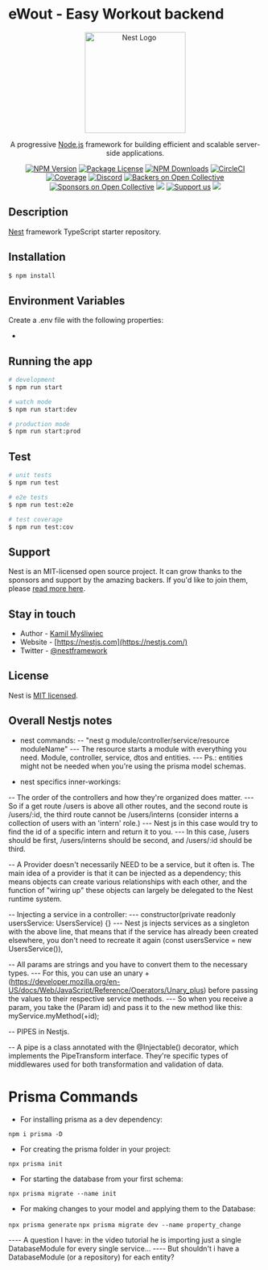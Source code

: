 # eWout - Easy Workout backend

<p align="center">
  <a href="http://nestjs.com/" target="blank"><img src="https://nestjs.com/img/logo-small.svg" width="200" alt="Nest Logo" /></a>
</p>

[circleci-image]: https://img.shields.io/circleci/build/github/nestjs/nest/master?token=abc123def456
[circleci-url]: https://circleci.com/gh/nestjs/nest

  <p align="center">A progressive <a href="http://nodejs.org" target="_blank">Node.js</a> framework for building efficient and scalable server-side applications.</p>
    <p align="center">
<a href="https://www.npmjs.com/~nestjscore" target="_blank"><img src="https://img.shields.io/npm/v/@nestjs/core.svg" alt="NPM Version" /></a>
<a href="https://www.npmjs.com/~nestjscore" target="_blank"><img src="https://img.shields.io/npm/l/@nestjs/core.svg" alt="Package License" /></a>
<a href="https://www.npmjs.com/~nestjscore" target="_blank"><img src="https://img.shields.io/npm/dm/@nestjs/common.svg" alt="NPM Downloads" /></a>
<a href="https://circleci.com/gh/nestjs/nest" target="_blank"><img src="https://img.shields.io/circleci/build/github/nestjs/nest/master" alt="CircleCI" /></a>
<a href="https://coveralls.io/github/nestjs/nest?branch=master" target="_blank"><img src="https://coveralls.io/repos/github/nestjs/nest/badge.svg?branch=master#9" alt="Coverage" /></a>
<a href="https://discord.gg/G7Qnnhy" target="_blank"><img src="https://img.shields.io/badge/discord-online-brightgreen.svg" alt="Discord"/></a>
<a href="https://opencollective.com/nest#backer" target="_blank"><img src="https://opencollective.com/nest/backers/badge.svg" alt="Backers on Open Collective" /></a>
<a href="https://opencollective.com/nest#sponsor" target="_blank"><img src="https://opencollective.com/nest/sponsors/badge.svg" alt="Sponsors on Open Collective" /></a>
  <a href="https://paypal.me/kamilmysliwiec" target="_blank"><img src="https://img.shields.io/badge/Donate-PayPal-ff3f59.svg"/></a>
    <a href="https://opencollective.com/nest#sponsor"  target="_blank"><img src="https://img.shields.io/badge/Support%20us-Open%20Collective-41B883.svg" alt="Support us"></a>
  <a href="https://twitter.com/nestframework" target="_blank"><img src="https://img.shields.io/twitter/follow/nestframework.svg?style=social&label=Follow"></a>
</p>
  <!--[![Backers on Open Collective](https://opencollective.com/nest/backers/badge.svg)](https://opencollective.com/nest#backer)
  [![Sponsors on Open Collective](https://opencollective.com/nest/sponsors/badge.svg)](https://opencollective.com/nest#sponsor)-->

## Description

[Nest](https://github.com/nestjs/nest) framework TypeScript starter repository.

## Installation

```bash
$ npm install
```

## Environment Variables

Create a .env file with the following properties: 

- 


## Running the app

```bash
# development
$ npm run start

# watch mode
$ npm run start:dev

# production mode
$ npm run start:prod
```

## Test

```bash
# unit tests
$ npm run test

# e2e tests
$ npm run test:e2e

# test coverage
$ npm run test:cov
```

## Support

Nest is an MIT-licensed open source project. It can grow thanks to the sponsors and support by the amazing backers. If you'd like to join them, please [read more here](https://docs.nestjs.com/support).

## Stay in touch

- Author - [Kamil Myśliwiec](https://kamilmysliwiec.com)
- Website - [https://nestjs.com](https://nestjs.com/)
- Twitter - [@nestframework](https://twitter.com/nestframework)

## License

Nest is [MIT licensed](LICENSE).

## Overall Nestjs notes

- nest commands: 
-- "nest g module/controller/service/resource moduleName" 
--- The resource starts a module with everything you need. Module, controller, service, dtos and entities.
--- Ps.: entities might not be needed when you're using the prisma model schemas.

- nest specifics inner-workings:

-- The order of the controllers and how they're organized does matter. 
--- So if a get route /users is above all other routes, and the second route is /users/:id, the third route cannot be /users/interns (consider interns a collection of users with an 'intern' role.)
--- Nest js in this case would try to find the id of a specific intern and return it to you.
--- In this case, /users should be first, /users/interns should be second, and /users/:id should be third. 


-- A Provider doesn't necessarily NEED to be a service, but it often is. The main idea of a provider is that it can be injected as a dependency; this means objects can create various relationships with each other, and the function of "wiring up" these objects can largely be delegated to the Nest runtime system.

-- Injecting a service in a controller:
--- constructor(private readonly usersService: UsersService) {}
--- Nest js injects services as a singleton with the above line, that means that if the service has already been created elsewhere, you don't need to recreate it again (const usersService = new UsersService()), 

-- All params are strings and you have to convert them to the necessary types.
--- For this, you can use an unary + (https://developer.mozilla.org/en-US/docs/Web/JavaScript/Reference/Operators/Unary_plus) before passing the values to their respective service methods.
--- So when you receive a param, you take the (Param id) and pass it to the new method like this: myService.myMethod(+id);

-- PIPES in Nestjs.

-- A pipe is a class annotated with the @Injectable() decorator, which implements the PipeTransform interface. They're specific types of middlewares used for both transformation and validation of data.


# Prisma Commands

- For installing prisma as a dev dependency: 

```npm i prisma -D```

- For creating the prisma folder in your project:

```npx prisma init```

- For starting the database from your first schema:

```npx prisma migrate --name init```

- For making changes to your model and applying them to the Database:

```npx prisma generate```
```npx prisma migrate dev --name property_change```

---- A question I have: in the video tutorial he is importing just a single DatabaseModule for every single service... 
---- But shouldn't i have a DatabaseModule (or a repository) for each entity?